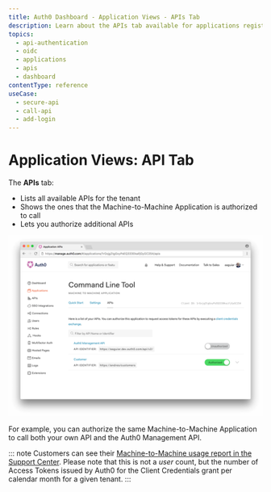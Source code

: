 ```yaml
---
title: Auth0 Dashboard - Application Views - APIs Tab
description: Learn about the APIs tab available for applications registered through the Auth0 Dashboard.
topics:
  - api-authentication
  - oidc
  - applications
  - apis
  - dashboard
contentType: reference
useCase:
  - secure-api
  - call-api
  - add-login
---
```


# Application Views: API Tab

The **APIs** tab:

* Lists all available APIs for the tenant
* Shows the ones that the Machine-to-Machine Application is authorized to call
* Lets you authorize additional APIs

![M2M APIs](/media/articles/applications/m2m-apis.png)

For example, you can authorize the same Machine-to-Machine Application to call both your own API and the Auth0 Management API.

::: note
Customers can see their [Machine-to-Machine usage report in the Support Center](${env.DOMAIN_URL_SUPPORT}/reports/quota). Please note that this is not a *user* count, but the number of Access Tokens issued by Auth0 for the Client Credentials grant per calendar month for a given tenant.
:::
